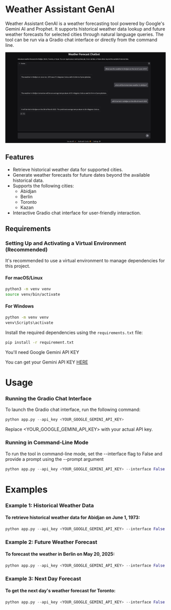 # Weather Assistant GenAI

Weather Assistant GenAI is a weather forecasting tool powered by Google's Gemini AI and Prophet. It supports historical weather data lookup and future weather forecasts for selected cities through natural language queries. The tool can be run via a Gradio chat interface or directly from the command line.

![Gradio Chat Interface](images/gradio_interface.png)

## Features

- Retrieve historical weather data for supported cities.
- Generate weather forecasts for future dates beyond the available historical data.
- Supports the following cities:
  - Abidjan
  - Berlin
  - Toronto
  - Kazan
- Interactive Gradio chat interface for user-friendly interaction.

## Requirements

### Setting Up and Activating a Virtual Environment (Recommended)

It's recommended to use a virtual environment to manage dependencies for this project.

#### For macOS/Linux

```bash
python3 -m venv venv
source venv/bin/activate
```

#### For Windows

```bash
python -m venv venv
venv\Scripts\activate
```

Install the required dependencies using the `requirements.txt` file:

```bash
pip install -r requirement.txt
```

You'll need Google Gemini API KEY

You can get your Gemini API KEY [HERE](https://aistudio.google.com/app/apikey)

# Usage
### Running the Gradio Chat Interface
To launch the Gradio chat interface, run the following command:

```python
python app.py --api_key <YOUR_GOOGLE_GEMINI_API_KEY>
```

Replace <YOUR_GOOGLE_GEMINI_API_KEY> with your actual API key.

### Running in Command-Line Mode
To run the tool in command-line mode, set the --interface flag to False and provide a prompt using the --prompt argument

```python
python app.py --api_key <YOUR_GOOGLE_GEMINI_API_KEY> --interface False --prompt "What will the temperature in Abidjan look like on the 20th of May 2025?"
```

# Examples
### Example 1: Historical Weather Data
#### To retrieve historical weather data for Abidjan on June 1, 1973:
```python
python app.py --api_key <YOUR_GOOGLE_GEMINI_API_KEY> --interface False --prompt "What was the weather in Abidjan on the 1st of June 1973?"
```

### Example 2: Future Weather Forecast
#### To forecast the weather in Berlin on May 20, 2025:
```python
python app.py --api_key <YOUR_GOOGLE_GEMINI_API_KEY> --interface False --prompt "What will the temperature in Berlin look like on the 20th of May 2025?"
```

### Example 3: Next Day Forecast
#### To get the next day's weather forecast for Toronto:
```python
python app.py --api_key <YOUR_GOOGLE_GEMINI_API_KEY> --interface False --prompt "How much precipitation is expected in Toronto tomorrow?"
```